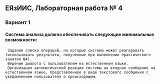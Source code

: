 ## ЕЯзИИС, Лабораторная работа № 4
### Вариант 1

#### Система анализа должна обеспечивать следующие минимальные возможности:
    
     Задание списка операций, на которые система может реагировать (использовать результаты, полученные при выполнении практического занятия №4).
     Ведение диалога с пользователем на естественном языке.
     Организация автоматической реакции системы на входное сообщение на естественном языке, представленное в виде текстового сообщения с уведомлением пользователя о происходящем.